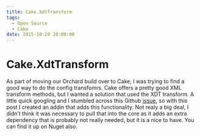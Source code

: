 ```yaml
---
title: Cake.XdtTransform
tags:
  - Open Source
  - Cake
date: 2015-10-20 20:00:00
---
```


# Cake.XdtTransform

As part of moving our Orchard build over to Cake, I was trying to find a good
way to do the config transfomrs.  Cake offers a pretty good XML transform methods,
but I wanted a solution that used the XDT transform. A little quick googling and
I stumbled across this Github [issue](https://github.com/cake-build/cake/issues/321), so with this post I created an addin that
adds this functionality. Not realy a big deal, I didn’t think it was necessary
to pull that into the core as it adds an extra dependency that is probably not
really needed, but it is a nice to have.  You can find it up on Nuget also.